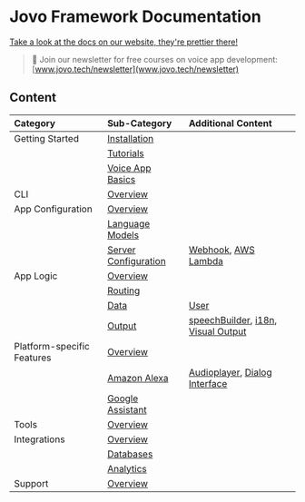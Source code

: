 # Jovo Framework Documentation

[Take a look at the docs on our website, they're prettier there!](https://www.jovo.tech/framework/docs/)

> 🚀 Join our newsletter for free courses on voice app development: [www.jovo.tech/newsletter](www.jovo.tech/newsletter) 

## Content

Category | Sub-Category | Additional Content
:--- | :--- | :---
Getting Started | [Installation](./01_getting-started) | &nbsp;
&nbsp; | [Tutorials](./01_getting-started/tutorials.md) | &nbsp;
&nbsp; | [Voice App Basics](./01_getting-started/voice-app-basics.md) | &nbsp;
CLI | [Overview](./02_cli) | &nbsp;
App Configuration | [Overview](./03_app-configuration) | &nbsp;
&nbsp; | [Language Models](./03_app-configuration/01_models)  | &nbsp;
&nbsp; | [Server Configuration](./03_app-configuration/02_server) | [Webhook](./03_app-configuration/server/webhook.md), [AWS Lambda](./03_app-configuration/server/aws-lambda.md)
App Logic | [Overview](./04_app-logic) | &nbsp;
&nbsp; | [Routing](./04_app-logic/01_routing) | &nbsp;
&nbsp; | [Data](./04_app-logic/02_data) | [User](./04_app-logic/02_data/user.md)
&nbsp; | [Output](./04_app-logic/03_output) | [speechBuilder](./04_app-logic/03_output/speechbuilder.md), [i18n](./04_app-logic/03_output/i18n.md), [Visual Output](./04_app-logic/03_output/visual-output.md)
Platform-specific Features | [Overview](./05_platform-specifics) | &nbsp;
&nbsp; | [Amazon Alexa](./05_platform-specifics/amazon-alexa) | [Audioplayer](./05_platform-specifics/amazon-alexa/audioplayer.md), [Dialog Interface](./05_platform-specifics/amazon-alexa/dialog.md)
&nbsp; | [Google Assistant](./05_platform-specifics/google-assistant) | &nbsp;
Tools | [Overview](./05_tools) | &nbsp;
Integrations | [Overview](./07_integrations) | &nbsp;
&nbsp; | [Databases](./07_integrations/databases) | &nbsp;
&nbsp; | [Analytics](./07_integrations/analytics) | &nbsp;
Support | [Overview](./08_support) | &nbsp;
